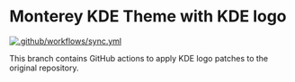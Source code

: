 # Monterey KDE Theme with KDE logo

[![.github/workflows/sync.yml](https://github.com/sujaldev/Monterey-kde/actions/workflows/sync.yml/badge.svg?branch=sync)](https://github.com/sujaldev/Monterey-kde/actions/workflows/sync.yml)

This branch contains GitHub actions to apply KDE logo patches to the original repository.